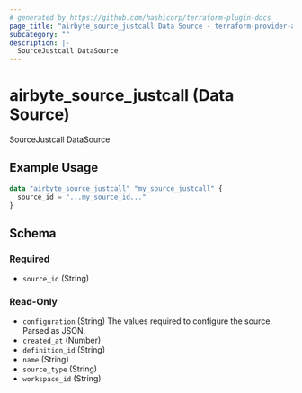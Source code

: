 ```yaml
---
# generated by https://github.com/hashicorp/terraform-plugin-docs
page_title: "airbyte_source_justcall Data Source - terraform-provider-airbyte"
subcategory: ""
description: |-
  SourceJustcall DataSource
---
```


# airbyte_source_justcall (Data Source)

SourceJustcall DataSource

## Example Usage

```terraform
data "airbyte_source_justcall" "my_source_justcall" {
  source_id = "...my_source_id..."
}
```

<!-- schema generated by tfplugindocs -->
## Schema

### Required

- `source_id` (String)

### Read-Only

- `configuration` (String) The values required to configure the source. Parsed as JSON.
- `created_at` (Number)
- `definition_id` (String)
- `name` (String)
- `source_type` (String)
- `workspace_id` (String)
